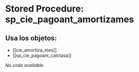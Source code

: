 # Stored Procedure: sp_cie_pagoant_amortizames

## Usa los objetos:
- [[cie_amortiza_mes]]
- [[sp_cie_pagoant_calctasa]]

*No code available.*
